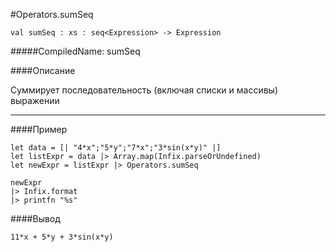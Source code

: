 #Operators.sumSeq

	val sumSeq : xs : seq<Expression> -> Expression


#####CompiledName: sumSeq


####Описание

Суммирует последовательность (включая списки и массивы) выражении 

    
----------

####Пример

    let data = [| "4*x";"5*y";"7*x";"3*sin(x*y)" |]
    let listExpr = data |> Array.map(Infix.parseOrUndefined)
    let newExpr = listExpr |> Operators.sumSeq
    
    newExpr
    |> Infix.format
    |> printfn "%s"

####Вывод

    11*x + 5*y + 3*sin(x*y)
